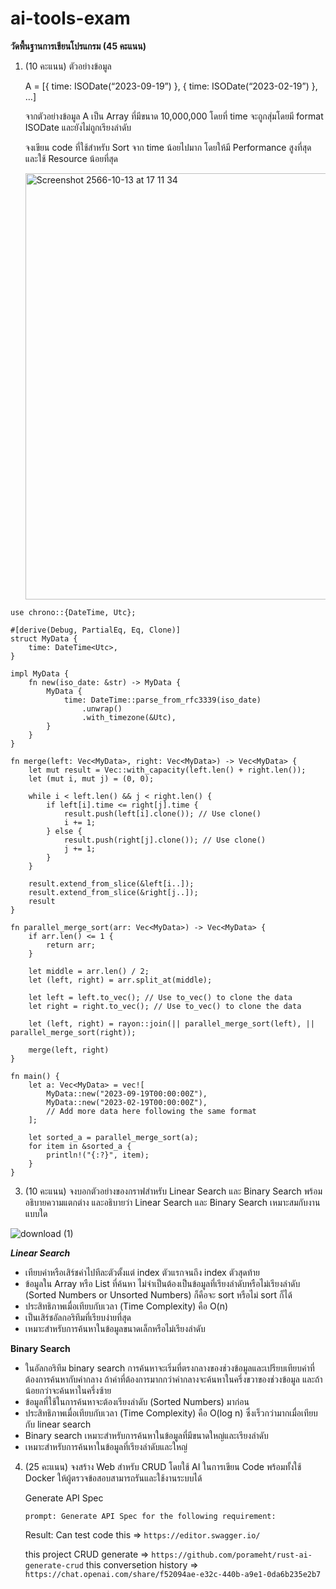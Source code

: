 # ai-tools-exam
**วัดพื้นฐานการเขียนโปรแกรม (45 คะแนน)**

1. (10 คะแนน) ตัวอย่างข้อมูล
    
    A = [{ time: ISODate(“2023-09-19”) }, { time: ISODate(“2023-02-19”) }, …]
    
    จากตัวอย่างข้อมูล A เป็น Array ที่มีขนาด 10,000,000 โดยที่ time จะถูกสุ่มโดยมี format ISODate และยังไม่ถูกเรียงลำดับ
    
    จงเขียน code ที่ใช้สำหรับ Sort จาก time น้อยไปมาก โดยให้มี Performance สูงที่สุด และใช้ Resource น้อยที่สุด
   
   <img width="682" alt="Screenshot 2566-10-13 at 17 11 34" src="https://github.com/porameht/ai-tools-exam/assets/89307294/3b1368f1-86ec-4e12-ac6e-2a798214f65f">


```
use chrono::{DateTime, Utc};

#[derive(Debug, PartialEq, Eq, Clone)]
struct MyData {
    time: DateTime<Utc>,
}

impl MyData {
    fn new(iso_date: &str) -> MyData {
        MyData {
            time: DateTime::parse_from_rfc3339(iso_date)
                .unwrap()
                .with_timezone(&Utc),
        }
    }
}

fn merge(left: Vec<MyData>, right: Vec<MyData>) -> Vec<MyData> {
    let mut result = Vec::with_capacity(left.len() + right.len());
    let (mut i, mut j) = (0, 0);

    while i < left.len() && j < right.len() {
        if left[i].time <= right[j].time {
            result.push(left[i].clone()); // Use clone()
            i += 1;
        } else {
            result.push(right[j].clone()); // Use clone()
            j += 1;
        }
    }

    result.extend_from_slice(&left[i..]);
    result.extend_from_slice(&right[j..]);
    result
}

fn parallel_merge_sort(arr: Vec<MyData>) -> Vec<MyData> {
    if arr.len() <= 1 {
        return arr;
    }

    let middle = arr.len() / 2;
    let (left, right) = arr.split_at(middle);

    let left = left.to_vec(); // Use to_vec() to clone the data
    let right = right.to_vec(); // Use to_vec() to clone the data

    let (left, right) = rayon::join(|| parallel_merge_sort(left), || parallel_merge_sort(right));

    merge(left, right)
}

fn main() {
    let a: Vec<MyData> = vec![
        MyData::new("2023-09-19T00:00:00Z"),
        MyData::new("2023-02-19T00:00:00Z"),
        // Add more data here following the same format
    ];

    let sorted_a = parallel_merge_sort(a);
    for item in &sorted_a {
        println!("{:?}", item);
    }
}
```
    
3. (10 คะแนน) จงบอกตัวอย่างของกราฟสำหรับ Linear Search และ Binary Search พร้อมอธิบายความแตกต่าง และอธิบายว่า Linear Search และ Binary Search เหมาะสมกับงานแบบใด

![download (1)](https://github.com/porameht/ai-tools-exam/assets/89307294/1ef79c66-758f-483f-927e-a4cb02f07646)

***Linear Search***
- เทียบค่าหรือเสิร์ชค่าไปทีละตัวตั้งแต่ index ตัวแรกจนถึง index ตัวสุดท้าย
- ข้อมูลใน Array หรือ List ที่ค้นหา ไม่จำเป็นต้องเป็นข้อมูลที่เรียงลำดับหรือไม่เรียงลำดับ (Sorted Numbers or Unsorted Numbers) ก็คือจะ sort หรือไม่ sort ก็ได้
- ประสิทธิภาพเมื่อเทียบกับเวลา (Time Complexity) คือ O(n)
- เป็นเสิร์ชอัลกอริทึมที่เรียบง่ายที่สุด
- เหมาะสำหรับการค้นหาในข้อมูลขนาดเล็กหรือไม่เรียงลำดับ

**Binary Search**
- ในอัลกอริทึม binary search การค้นหาจะเริ่มที่ตรงกลางของช่วงข้อมูลและเปรียบเทียบค่าที่ต้องการค้นหากับค่ากลาง ถ้าค่าที่ต้องการมากกว่าค่ากลางจะค้นหาในครึ่งขวาของช่วงข้อมูล และถ้าน้อยกว่าจะค้นหาในครึ่งซ้าย
- ข้อมูลที่ใช้ในการค้นหาจะต้องเรียงลำดับ (Sorted Numbers) มาก่อน
- ประสิทธิภาพเมื่อเทียบกับเวลา (Time Complexity) คือ O(log n) ซึ่งเร็วกว่ามากเมื่อเทียบกับ linear search
- Binary search เหมาะสำหรับการค้นหาในข้อมูลที่มีขนาดใหญ่และเรียงลำดับ
- เหมาะสำหรับการค้นหาในข้อมูลที่เรียงลำดับและใหญ่

4. (25 คะแนน) จงสร้าง Web สำหรับ CRUD โดยใช้ AI ในการเขียน Code พร้อมทั้งใช้ Docker ให้ผู้ตรวจข้อสอบสามารถรันและใช้งานระบบได้

   Generate API Spec
   ```
   prompt: Generate API Spec for the following requirement:
   ```
   Result: Can test code this => `https://editor.swagger.io/`

   this project CRUD generate => `https://github.com/porameht/rust-ai-generate-crud`
   this conversetion history => `https://chat.openai.com/share/f52094ae-e32c-440b-a9e1-0da6b235e2b7`
